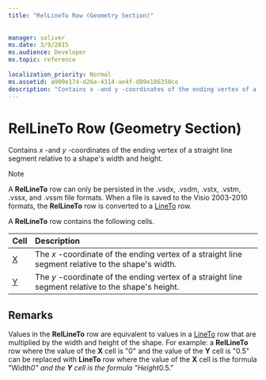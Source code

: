 ```yaml
---
title: "RelLineTo Row (Geometry Section)"
 
 
manager: soliver
ms.date: 3/9/2015
ms.audience: Developer
ms.topic: reference
 
localization_priority: Normal
ms.assetid: a900e174-d26a-4314-ae4f-d89e186350ce
description: "Contains x -and y -coordinates of the ending vertex of a straight line segment relative to a shape's width and height."
---
```


# RelLineTo Row (Geometry Section)

Contains  *x*  -and  *y*  -coordinates of the ending vertex of a straight line segment relative to a shape's width and height. 
  
> [!NOTE]
> A **RelLineTo** row can only be persisted in the .vsdx, .vsdm, .vstx, .vstm, .vssx, and .vssm file formats. When a file is saved to the Visio 2003-2010 formats, the **RelLineTo** row is converted to a [LineTo](lineto-row-geometry-section.md) row. 
  
A **RelLineTo** row contains the following cells. 
  
|**Cell**|**Description**|
|:-----|:-----|
|[X](x-cell-geometry-section.md) <br/> |The  *x*  -coordinate of the ending vertex of a straight line segment relative to the shape's width.  <br/> |
|[Y](y-cell-geometry-section.md) <br/> |The  *y*  -coordinate of the ending vertex of a straight line segment relative to the shape's height.  <br/> |
   
## Remarks

Values in the **RelLineTo** row are equivalent to values in a [LineTo](lineto-row-geometry-section.md) row that are multiplied by the width and height of the shape. For example: a **RelLineTo** row where the value of the **X** cell is "0" and the value of the **Y** cell is "0.5" can be replaced with **LineTo** row where the value of the **X** cell is the formula "Width*0" and the **Y** cell is the formula "Height*0.5." 
  

